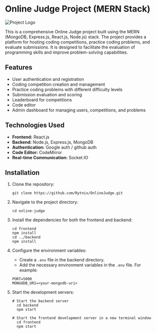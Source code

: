 # Online Judge Project (MERN Stack)

![Project Logo](/path/to/logo.png) 

This is a comprehensive Online Judge project built using the MERN (MongoDB, Express.js, React.js, Node.js) stack. The project provides a platform for hosting coding competitions, practice coding problems, and evaluate submissions. It is designed to facilitate the evaluation of programming skills and improve problem-solving capabilities.

## Features

- User authentication and registration
- Coding competition creation and management
- Practice coding problems with different difficulty levels
- Submission evaluation and scoring
- Leaderboard for competitions
- Code editor
- Admin dashboard for managing users, competitions, and problems

## Technologies Used

- **Frontend:** React.js
- **Backend:** Node.js, Express.js, MongoDB
- **Authentication:** Google auth / github auth
- **Code Editor:** CodeMirror
- **Real-time Communication:** Socket.IO

## Installation

1. Clone the repository:

   ```shell
   git clone https://github.com/Rytnix/OnlineJudge.git
   ```
2. Navigate to the project directory:

   ```shell
   cd online-judge
   ```
3. Install the dependencies for both the frontend and backend:

   ```shell
   cd frontend
   npm install
   cd ../backend
   npm install
   ```
4. Configure the environment variables:
   
   - Create a `.env` file in the backend directory.
   - Add the necessary environment variables in the `.env` file. For example:
   ```shell
   PORT=5000
   MONGODB_URI=<your-mongodb-uri>
   ```
5. Start the development servers:
   ```shell
   # Start the backend server
     cd backend
     npm start

   # Start the frontend development server in a new terminal window
     cd frontend
     npm start
   ```

